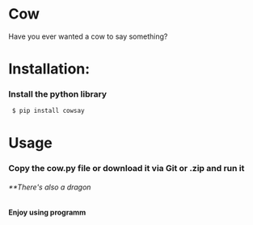 # Cow
Have you ever wanted a cow to say something?

# Installation:
### Install the python library
```  $ pip install cowsay  ```

# Usage
### Copy the cow.py file or download it via Git or .zip and run it

###### **There's also a dragon

#### Enjoy using programm
